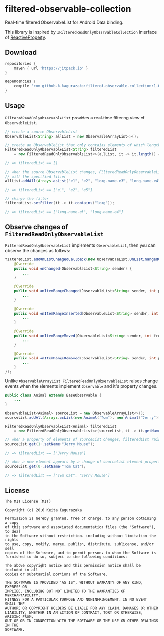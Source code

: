 # filtered-observable-collection

Real-time filtered ObservableList for Android Data binding.

This library is inspired by `IFilteredReadOnlyObservableCollection` interface of [ReactiveProperty](https://github.com/runceel/ReactiveProperty).


## Download

```groovy
repositories {
    maven { url "https://jitpack.io" }
}

dependencies {
    compile 'com.github.k-kagurazaka:filtered-observable-collection:1.0.0'
}
```


## Usage

`FilteredReadOnlyObservableList` provides a real-time filtering view of `ObservableList`.

```java
// create a source ObservableList
ObservableList<String> allList = new ObservableArrayList<>();

// create an ObservableList that only contains elements of which length less than 5
FilteredReadOnlyObservableList<String> filteredList
    = new FilteredReadOnlyObservableList<>(allList, it -> it.length() < 5);
    
// => filteredList == []

// when the source ObservableList changes, FilteredReadOnlyObservableList reflects the change
// with the specified filter
allList.addAll(Arrays.asList("e1", "e2", "long-name-e3", "long-name-e4", "e5"));

// => filteredList == ["e1", "e2", "e5"]

// change the filter
filteredList.setFilter(it -> it.contains("long"));

// => filteredList == ["long-name-e3", "long-name-e4"]
```

## Observe changes of `FilteredReadOnlyObservableList`

`FilteredReadOnlyObservableList` implements `ObservableList`, then you can observe the changes as follows:

```java
filteredList.addOnListChangedCallback(new ObservableList.OnListChangedCallback<ObservableList<String>>() {
    @Override
    public void onChanged(ObservableList<String> sender) {
        ...
    }

    @Override
    public void onItemRangeChanged(ObservableList<String> sender, int positionStart, int itemCount) {
        ...
    }

    @Override
    public void onItemRangeInserted(ObservableList<String> sender, int positionStart, int itemCount) {
        ...
    }

    @Override
    public void onItemRangeMoved(ObservableList<String> sender, int fromPosition, int toPosition, int itemCount) {
        ...
    }

    @Override
    public void onItemRangeRemoved(ObservableList<String> sender, int positionStart, int itemCount) {
        ...
    }
});
```

Unlike `ObservableArrayList`, `FilteredReadOnlyObservableList` raises change events when the elements implement `Observable` and it's property changes.

```java
public class Animal extends BaseObservable {
    ...
}

ObservableList<Animal> sourceList = new ObservableArrayList<>();
sourceList.addAll(Arrays.asList(new Animal("Tom"), new Animal("Jerry")));

FilteredReadOnlyObservableList<Animal> filteredList
    = new FilteredReadOnlyObservableList<>(sourceList, it -> it.getName().length() > 3);

// when a property of elements of sourceList changes, filteredList raises onItemRangeChanged
sourceList.get(1).setName("Jerry Mouse");

// => filteredList == ["Jerry Mouse"]

// when a new element appears by a change of sourceList element property, filteredList raises onItemRangeInserted
sourceList.get(0).setName("Tom Cat");

// => filteredList == ["Tom Cat", "Jerry Mouse"]
```


## License

    The MIT License (MIT)

    Copyright (c) 2016 Keita Kagurazaka

    Permission is hereby granted, free of charge, to any person obtaining a copy
    of this software and associated documentation files (the "Software"), to deal
    in the Software without restriction, including without limitation the rights
    to use, copy, modify, merge, publish, distribute, sublicense, and/or sell
    copies of the Software, and to permit persons to whom the Software is
    furnished to do so, subject to the following conditions:

    The above copyright notice and this permission notice shall be included in all
    copies or substantial portions of the Software.

    THE SOFTWARE IS PROVIDED "AS IS", WITHOUT WARRANTY OF ANY KIND, EXPRESS OR
    IMPLIED, INCLUDING BUT NOT LIMITED TO THE WARRANTIES OF MERCHANTABILITY,
    FITNESS FOR A PARTICULAR PURPOSE AND NONINFRINGEMENT. IN NO EVENT SHALL THE
    AUTHORS OR COPYRIGHT HOLDERS BE LIABLE FOR ANY CLAIM, DAMAGES OR OTHER
    LIABILITY, WHETHER IN AN ACTION OF CONTRACT, TORT OR OTHERWISE, ARISING FROM,
    OUT OF OR IN CONNECTION WITH THE SOFTWARE OR THE USE OR OTHER DEALINGS IN THE
    SOFTWARE.
